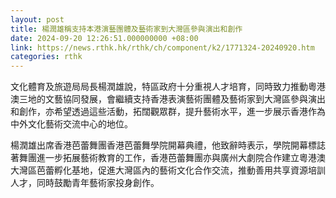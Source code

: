 ```yaml
---
layout: post
title: 楊潤雄稱支持本港演藝團體及藝術家到大灣區參與演出和創作
date: 2024-09-20 12:26:51.000000000 +08:00
link: https://news.rthk.hk/rthk/ch/component/k2/1771324-20240920.htm
categories: rthk
---
```


文化體育及旅遊局局長楊潤雄說，特區政府十分重視人才培育，同時致力推動粵港澳三地的文藝協同發展，會繼續支持香港表演藝術團體及藝術家到大灣區參與演出和創作，亦希望透過這些活動，拓闊觀眾群，提升藝術水平，進一步展示香港作為中外文化藝術交流中心的地位。

楊潤雄出席香港芭蕾舞團香港芭蕾舞學院開幕典禮，他致辭時表示，學院開幕標誌著舞團進一步拓展藝術教育的工作，香港芭蕾舞團亦與廣州大劇院合作建立粵港澳大灣區芭蕾孵化基地，促進大灣區內的藝術文化合作交流，推動善用共享資源培訓人才，同時鼓勵青年藝術家投身創作。
